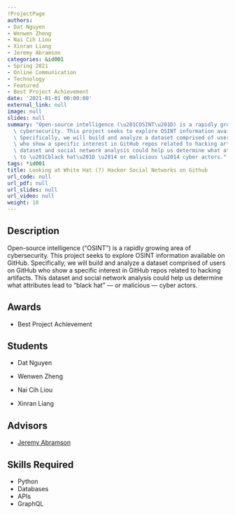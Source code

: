 ```yaml
---
!ProjectPage
authors:
- Dat Nguyen
- Wenwen Zheng
- Nai Cih Liou
- Xinran Liang
- Jeremy Abramson
categories: &id001
- Spring 2021
- Online Communication
- Technology
- Featured
- Best Project Achievement
date: '2021-01-01 00:00:00'
external_link: null
image: null
slides: null
summary: "Open-source intelligence (\u201COSINT\u201D) is a rapidly growing area of\
  \ cybersecurity. This project seeks to explore OSINT information available on GitHub.\
  \ Specifically, we will build and analyze a dataset comprised of users on GitHub\
  \ who show a specific interest in GitHub repos related to hacking artifacts. This\
  \ dataset and social network analysis could help us determine what attributes lead\
  \ to \u201Cblack hat\u201D \u2014 or malicious \u2014 cyber actors."
tags: *id001
title: Looking at White Hat (?) Hacker Social Networks on Github
url_code: null
url_pdf: null
url_slides: null
url_video: null
weight: 10
---
```

## Description

Open-source intelligence (“OSINT”) is a rapidly growing area of cybersecurity. This project seeks to explore OSINT information available on GitHub. Specifically, we will build and analyze a dataset comprised of users on GitHub who show a specific interest in GitHub repos related to hacking artifacts. This dataset and social network analysis could help us determine what attributes lead to “black hat” — or malicious — cyber actors.



## Awards
* Best Project Achievement





## Students

* Dat Nguyen

* Wenwen Zheng

* Nai Cih Liou

* Xinran Liang

## Advisors

* [Jeremy Abramson](../../../author/jeremy-abramson)

## Skills Required


* Python
* Databases
* APIs
* GraphQL